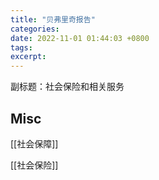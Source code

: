 ```yaml
---
title: "贝弗里奇报告"
categories: 
date: 2022-11-01 01:44:03 +0800
tags: 
excerpt: 
---
```


副标题：社会保险和相关服务









## Misc

[[社会保障]]

[[社会保险]]


